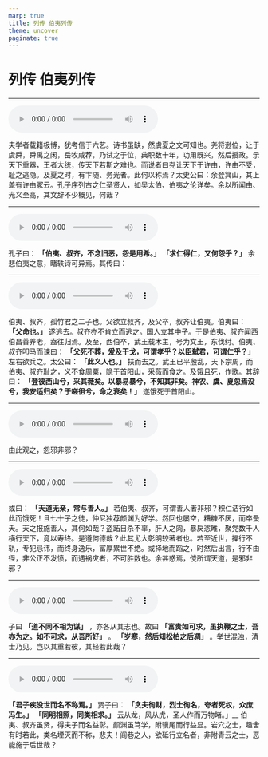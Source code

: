 ```yaml
---
marp: true
title: 列传 伯夷列传
theme: uncover
paginate: true
---
```


# 列传 伯夷列传

---

![](assets/audios/061/1.mp3)

夫学者载籍极博，犹考信于六艺。诗书虽缺，然虞夏之文可知也。尧将逊位，让于虞舜，舜禹之闲，岳牧咸荐，乃试之于位，典职数十年，功用既兴，然后授政。示天下重器，王者大统，传天下若斯之难也。而说者曰尧让天下于许由，许由不受，耻之逃隐。及夏之时，有卞随、务光者。此何以称焉？太史公曰：余登箕山，其上盖有许由冢云。孔子序列古之仁圣贤人，如吴太伯、伯夷之伦详矣。余以所闻由、光义至高，其文辞不少概见，何哉？

---

![](assets/audios/061/2.mp3)

孔子曰： __「伯夷、叔齐，不念旧恶，怨是用希。」__  __「求仁得仁，又何怨乎？」__ 余悲伯夷之意，睹轶诗可异焉。其传曰：

---

![](assets/audios/061/3.mp3)

伯夷、叔齐，孤竹君之二子也。父欲立叔齐，及父卒，叔齐让伯夷。伯夷曰： __「父命也。」__ 遂逃去。叔齐亦不肯立而逃之。国人立其中子。于是伯夷、叔齐闻西伯昌善养老，盍往归焉。及至，西伯卒，武王载木主，号为文王，东伐纣。伯夷、叔齐叩马而谏曰： __「父死不葬，爰及干戈，可谓孝乎？以臣弑君，可谓仁乎？」__ 左右欲兵之。太公曰： __「此义人也。」__ 扶而去之。武王已平殷乱，天下宗周，而伯夷、叔齐耻之，义不食周粟，隐于首阳山，采薇而食之。及饿且死，作歌。其辞曰： __「登彼西山兮，采其薇矣。以暴易暴兮，不知其非矣。神农、虞、夏忽焉没兮，我安适归矣？于嗟徂兮，命之衰矣！」__ 遂饿死于首阳山。

---

![](assets/audios/061/4.mp3)

由此观之，怨邪非邪？

---

![](assets/audios/061/5.mp3)

或曰： __「天道无亲，常与善人。」__ 若伯夷、叔齐，可谓善人者非邪？积仁洁行如此而饿死！且七十子之徒，仲尼独荐颜渊为好学。然回也屡空，糟糠不厌，而卒蚤夭。天之报施善人，其何如哉？盗跖日杀不辜，肝人之肉，暴戾恣睢，聚党数千人横行天下，竟以寿终。是遵何德哉？此其尤大彰明较著者也。若至近世，操行不轨，专犯忌讳，而终身逸乐，富厚累世不绝。或择地而蹈之，时然后出言，行不由径，非公正不发愤，而遇祸灾者，不可胜数也。余甚惑焉，傥所谓天道，是邪非邪？

---

![](assets/audios/061/6.mp3)

子曰 __「道不同不相为谋」__ ，亦各从其志也。故曰 __「富贵如可求，虽执鞭之士，吾亦为之。如不可求，从吾所好」__ 。 __「岁寒，然后知松柏之后凋」__ 。举世混浊，清士乃见。岂以其重若彼，其轻若此哉？

---

![](assets/audios/061/7.mp3)

 __「君子疾没世而名不称焉。」__ 贾子曰： __「贪夫徇财，烈士徇名，夸者死权，众庶冯生。」__  __「同明相照，同类相求。」__ 云从龙，风从虎，圣人作而万物睹。」__ 伯夷、叔齐虽贤，得夫子而名益彰。颜渊虽笃学，附骥尾而行益显。岩穴之士，趣舍有时若此，类名堙灭而不称，悲夫！闾巷之人，欲砥行立名者，非附青云之士，恶能施于后世哉？